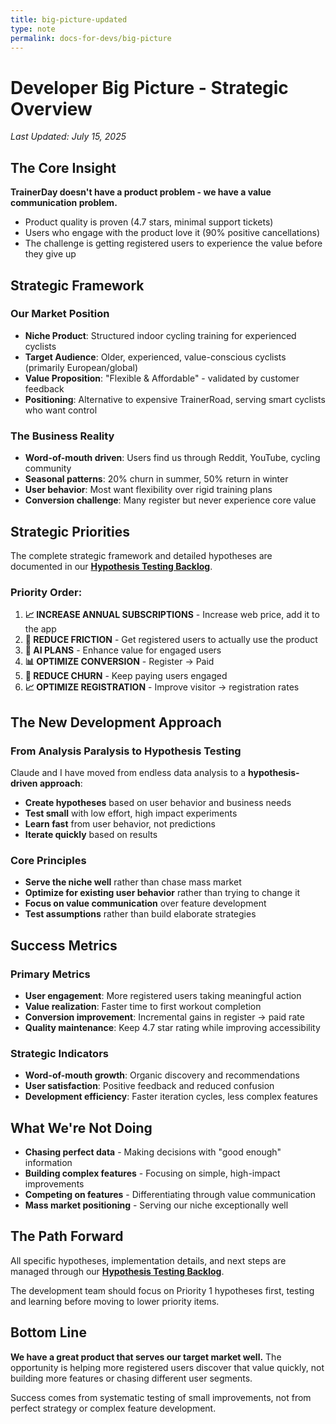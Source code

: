 ```yaml
---
title: big-picture-updated
type: note
permalink: docs-for-devs/big-picture
---
```


# Developer Big Picture - Strategic Overview

*Last Updated: July 15, 2025*

## The Core Insight

**TrainerDay doesn't have a product problem - we have a value communication problem.**

- Product quality is proven (4.7 stars, minimal support tickets)
- Users who engage with the product love it (90% positive cancellations)
- The challenge is getting registered users to experience the value before they give up

## Strategic Framework

### Our Market Position
- **Niche Product**: Structured indoor cycling training for experienced cyclists
- **Target Audience**: Older, experienced, value-conscious cyclists (primarily European/global)
- **Value Proposition**: "Flexible & Affordable" - validated by customer feedback
- **Positioning**: Alternative to expensive TrainerRoad, serving smart cyclists who want control

### The Business Reality
- **Word-of-mouth driven**: Users find us through Reddit, YouTube, cycling community
- **Seasonal patterns**: 20% churn in summer, 50% return in winter
- **User behavior**: Most want flexibility over rigid training plans
- **Conversion challenge**: Many register but never experience core value

## Strategic Priorities

The complete strategic framework and detailed hypotheses are documented in our **[Hypothesis Testing Backlog](docs-for-devs/hypothesis-backlog)**.  

### Priority Order:
1. **📈 INCREASE ANNUAL SUBSCRIPTIONS** - Increase web price, add it to the app
2. **🎯 REDUCE FRICTION** - Get registered users to actually use the product
3. **🤖 AI PLANS** - Enhance value for engaged users
4. **📊 OPTIMIZE CONVERSION** - Register → Paid
5. **🔄 REDUCE CHURN** - Keep paying users engaged
6. **📈 OPTIMIZE REGISTRATION** - Improve visitor → registration rates

## The New Development Approach

### From Analysis Paralysis to Hypothesis Testing
Claude and I have moved from endless data analysis to a **hypothesis-driven approach**:

- **Create hypotheses** based on user behavior and business needs
- **Test small** with low effort, high impact experiments
- **Learn fast** from user behavior, not predictions
- **Iterate quickly** based on results

### Core Principles
- **Serve the niche well** rather than chase mass market
- **Optimize for existing user behavior** rather than trying to change it
- **Focus on value communication** over feature development
- **Test assumptions** rather than build elaborate strategies

## Success Metrics

### Primary Metrics
- **User engagement**: More registered users taking meaningful action
- **Value realization**: Faster time to first workout completion
- **Conversion improvement**: Incremental gains in register → paid rate
- **Quality maintenance**: Keep 4.7 star rating while improving accessibility

### Strategic Indicators
- **Word-of-mouth growth**: Organic discovery and recommendations
- **User satisfaction**: Positive feedback and reduced confusion
- **Development efficiency**: Faster iteration cycles, less complex features

## What We're Not Doing

- **Chasing perfect data** - Making decisions with "good enough" information
- **Building complex features** - Focusing on simple, high-impact improvements
- **Competing on features** - Differentiating through value communication
- **Mass market positioning** - Serving our niche exceptionally well

## The Path Forward

All specific hypotheses, implementation details, and next steps are managed through our **[Hypothesis Testing Backlog](docs-for-devs/hypothesis-backlog)**.

The development team should focus on Priority 1 hypotheses first, testing and learning before moving to lower priority items.

## Bottom Line

**We have a great product that serves our target market well.** The opportunity is helping more registered users discover that value quickly, not building more features or chasing different user segments.

Success comes from systematic testing of small improvements, not from perfect strategy or complex feature development.